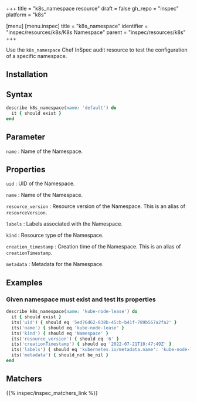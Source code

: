 +++
title = "k8s_namespace resource"
draft = false
gh_repo = "inspec"
platform = "k8s"

[menu]
[menu.inspec]
title = "k8s_namespace"
identifier = "inspec/resources/k8s/K8s Namespace"
parent = "inspec/resources/k8s"
+++


Use the `k8s_namespace` Chef InSpec audit resource to test the configuration of a specific namespace.

## Installation

## Syntax

```ruby
describe k8s_namespace(name: 'default') do
  it { should exist }
end
```

## Parameter

`name`
: Name of the Namespace.

## Properties

`uid`
: UID of the Namespace.

`name`
: Name of the Namespace.

`resource_version`
: Resource version of the Namespace. This is an alias of `resourceVersion`.

`labels`
: Labels associated with the Namespace.

`kind`
: Resource type of the Namespace.

`creation_timestamp`
: Creation time of the Namespace. This is an alias of `creationTimestamp`.

`metadata`
: Metadata for the Namespace.

## Examples

### Given namespace must exist and test its properties

```ruby
describe k8s_namespace(name: 'kube-node-lease') do
  it { should exist }
  its('uid') { should eq '5ed76d62-838b-45cb-b41f-789b567a2fa2' }
  its('name') { should eq 'kube-node-lease' }
  its('kind') { should eq 'Namespace' }
  its('resource_version') { should eq '6' }
  its('creationTimestamp') { should eq '2022-07-21T10:47:49Z' }
  its('labels') { should eq 'kubernetes.io/metadata.name': 'kube-node-lease' }
  its('metadata') { should_not be_nil }
end
```

## Matchers

{{% inspec/inspec_matchers_link %}}